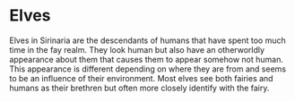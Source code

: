 # Elves
Elves in Sirinaria are the descendants of humans that have spent too much time in the fay realm. They look human but also have an otherworldly appearance about them that causes them to appear somehow not human. This appearance is different depending on where they are from and seems to be an influence of their environment. Most elves see both fairies and humans as their brethren but often more closely identify with the fairy.